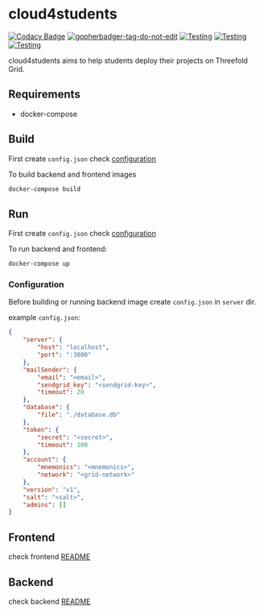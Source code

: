 # cloud4students

[![Codacy Badge](https://app.codacy.com/project/badge/Grade/cd6e18aac6be404ab89ec160b4b36671)](https://www.codacy.com/gh/codescalers/cloud4students/dashboard?utm_source=github.com&amp;utm_medium=referral&amp;utm_content=codescalers/cloud4students&amp;utm_campaign=Badge_Grade) <a href='https://github.com/jpoles1/gopherbadger' target='_blank'>![gopherbadger-tag-do-not-edit](https://img.shields.io/badge/Go%20Coverage-58.0%25-yellow.svg?longCache=true&style=flat)</a> [![Testing](https://github.com/codescalers/cloud4students/actions/workflows/gotest.yml/badge.svg?branch=development)](https://github.com/codescalers/cloud4students/actions/workflows/gotest.yml) [![Testing](https://github.com/codescalers/cloud4students/actions/workflows/golint.yml/badge.svg?branch=development)](https://github.com/codescalers/cloud4students/actions/workflows/golint.yml) [![Testing](https://github.com/codescalers/cloud4students/actions/workflows/vuelint.yml/badge.svg?branch=development)](https://github.com/codescalers/cloud4students/actions/workflows/vuelint.yml)

cloud4students aims to help students deploy their projects on Threefold Grid.

## Requirements

- docker-compose

## Build

First create `config.json` check [configuration](#configuration)

To build backend and frontend images

```bash
docker-compose build
```

## Run

First create `config.json` check [configuration](#configuration)

To run backend and frontend:

```bash
docker-compose up
```

### Configuration

Before building or running backend image create `config.json` in `server` dir.

example `config.json`:

```json
{
    "server": {
        "host": "localhost",
        "port": ":3000"
    },
    "mailSender": {
        "email": "<email>",
        "sendgrid_key": "<sendgrid-key>",
        "timeout": 20 
    },
    "database": {
        "file": "./database.db"
    },
    "token": {
        "secret": "<secret>",
        "timeout": 100
    },
    "account": {
        "mnemonics": "<mnemonics>",
        "network": "<grid-network>"
    },
    "version": "v1",
    "salt": "<salt>",
    "admins": []
}
```

## Frontend

check frontend [README](client/README.md)

## Backend

check backend [README](server/README.md)
